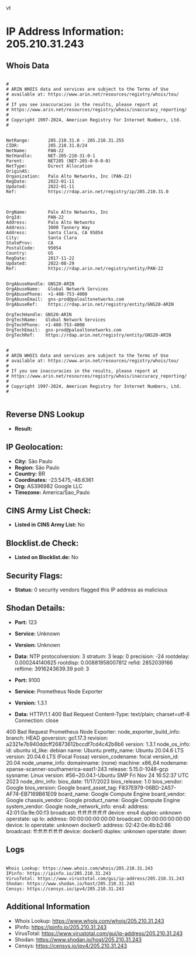 vt
# IP Address Information: 205.210.31.243

## Whois Data
```

#
# ARIN WHOIS data and services are subject to the Terms of Use
# available at: https://www.arin.net/resources/registry/whois/tou/
#
# If you see inaccuracies in the results, please report at
# https://www.arin.net/resources/registry/whois/inaccuracy_reporting/
#
# Copyright 1997-2024, American Registry for Internet Numbers, Ltd.
#


NetRange:       205.210.31.0 - 205.210.31.255
CIDR:           205.210.31.0/24
NetName:        PAN-22
NetHandle:      NET-205-210-31-0-1
Parent:         NET205 (NET-205-0-0-0-0)
NetType:        Direct Allocation
OriginAS:       
Organization:   Palo Alto Networks, Inc (PAN-22)
RegDate:        2022-01-11
Updated:        2022-01-11
Ref:            https://rdap.arin.net/registry/ip/205.210.31.0



OrgName:        Palo Alto Networks, Inc
OrgId:          PAN-22
Address:        Palo Alto Networks
Address:        3000 Tannery Way
Address:        Santa Clara, CA 95054
City:           Santa Clara
StateProv:      CA
PostalCode:     95054
Country:        US
RegDate:        2017-11-22
Updated:        2022-08-29
Ref:            https://rdap.arin.net/registry/entity/PAN-22


OrgAbuseHandle: GNS20-ARIN
OrgAbuseName:   Global Network Services 
OrgAbusePhone:  +1-408-753-4000 
OrgAbuseEmail:  gns-prod@paloaltonetworks.com
OrgAbuseRef:    https://rdap.arin.net/registry/entity/GNS20-ARIN

OrgTechHandle: GNS20-ARIN
OrgTechName:   Global Network Services 
OrgTechPhone:  +1-408-753-4000 
OrgTechEmail:  gns-prod@paloaltonetworks.com
OrgTechRef:    https://rdap.arin.net/registry/entity/GNS20-ARIN


#
# ARIN WHOIS data and services are subject to the Terms of Use
# available at: https://www.arin.net/resources/registry/whois/tou/
#
# If you see inaccuracies in the results, please report at
# https://www.arin.net/resources/registry/whois/inaccuracy_reporting/
#
# Copyright 1997-2024, American Registry for Internet Numbers, Ltd.
#


```
## Reverse DNS Lookup
- **Result:** 

## IP Geolocation:
- **City:** São Paulo
- **Region:** São Paulo
- **Country:** BR
- **Coordinates:** -23.5475,-46.6361
- **Org:** AS396982 Google LLC
- **Timezone:** America/Sao_Paulo

## CINS Army List Check:
- **Listed in CINS Army List:** 
No

## Blocklist.de Check:
- **Listed on Blocklist.de:** 
No

## Security Flags:
- **Status:** 0 security vendors flagged this IP address as malicious

## Shodan Details:
- **Port:** 123
- **Service:** Unknown
- **Version:** Unknown
- **Data:** NTP
protocolversion: 3
stratum: 3
leap: 0
precision: -24
rootdelay: 0.000244140625
rootdisp: 0.00881958007812
refid: 2852039166
reftime: 3916243639.39
poll: 3



- **Port:** 9100
- **Service:** Prometheus Node Exporter
- **Version:** 1.3.1
- **Data:** HTTP/1.1 400 Bad Request
Content-Type: text/plain; charset=utf-8
Connection: close

400 Bad Request
Prometheus Node Exporter:
  node_exporter_build_info:
    branch: HEAD
    goversion: go1.17.3
    revision: a2321e7b940ddcff26873612bccdf7cd4c42b6b6
    version: 1.3.1
  node_os_info:
    id: ubuntu
    id_like: debian
    name: Ubuntu
    pretty_name: Ubuntu 20.04.6 LTS
    version: 20.04.6 LTS (Focal Fossa)
    version_codename: focal
    version_id: 20.04
  node_uname_info:
    domainname: (none)
    machine: x86_64
    nodename: xpanse-scanner-southamerica-east1-243
    release: 5.15.0-1048-gcp
    sysname: Linux
    version: #56~20.04.1-Ubuntu SMP Fri Nov 24 16:52:37 UTC 2023
  node_dmi_info:
    bios_date: 11/17/2023
    bios_release: 1.0
    bios_vendor: Google
    bios_version: Google
    board_asset_tag: F837E979-06BD-2A57-AF74-EB7169B61E09
    board_name: Google Compute Engine
    board_vendor: Google
    chassis_vendor: Google
    product_name: Google Compute Engine
    system_vendor: Google
  node_network_info:
    ens4:
      address: 42:01:0a:9e:00:f3
      broadcast: ff:ff:ff:ff:ff:ff
      device: ens4
      duplex: unknown
      operstate: up
    lo:
      address: 00:00:00:00:00:00
      broadcast: 00:00:00:00:00:00
      device: lo
      operstate: unknown
    docker0:
      address: 02:42:0e:4b:b2:86
      broadcast: ff:ff:ff:ff:ff:ff
      device: docker0
      duplex: unknown
      operstate: down


## Logs
```

Whois Lookup: https://www.whois.com/whois/205.210.31.243
IPinfo: https://ipinfo.io/205.210.31.243
VirusTotal: https://www.virustotal.com/gui/ip-address/205.210.31.243
Shodan: https://www.shodan.io/host/205.210.31.243
Censys: https://censys.io/ipv4/205.210.31.243

```
## Additional Information
- Whois Lookup: https://www.whois.com/whois/205.210.31.243
- IPinfo: https://ipinfo.io/205.210.31.243
- VirusTotal: https://www.virustotal.com/gui/ip-address/205.210.31.243
- Shodan: https://www.shodan.io/host/205.210.31.243
- Censys: https://censys.io/ipv4/205.210.31.243

